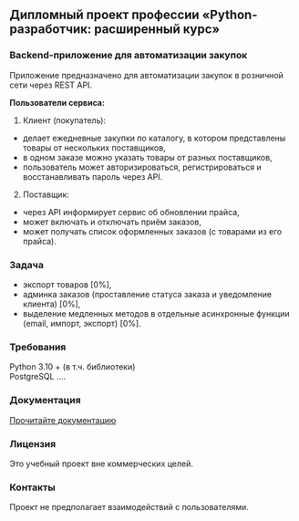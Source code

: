 ## Дипломный проект профессии «Python-разработчик: расширенный курс»
### Backend-приложение для автоматизации закупок
Приложение предназначено для автоматизации закупок в розничной сети через REST API.

**Пользователи сервиса:**

1. Клиент (покупатель):

- делает ежедневные закупки по каталогу, в котором представлены товары от нескольких поставщиков,
- в одном заказе можно указать товары от разных поставщиков,
- пользователь может авторизироваться, регистрироваться и восстанавливать пароль через API.
    
2. Поставщик:

- через API информирует сервис об обновлении прайса,
- может включать и отключать приём заказов,
- может получать список оформленных заказов (с товарами из его прайса).

### Задача
* экспорт товаров [0%], 
* админка заказов (проставление статуса заказа и уведомление клиента) [0%],
* выделение медленных методов в отдельные асинхронные функции (email, импорт, экспорт) [0%].

### Требования
Python 3.10 +  (в т.ч. библиотеки)  
PostgreSQL
....

### Документация
[Прочитайте документацию](https://github.com/Alonsole/Django_diplom/blob/main/Documentation.md)

### Лицензия
Это учебный проект вне коммерческих целей.

### Контакты
Проект не предполагает взаимодействий с пользователями.

   
